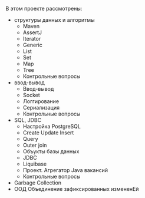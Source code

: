 В этом проекте рассмотрены:
- cтруктуры данных и алгоритмы
    * Maven
    * AssertJ
    * Iterator
    * Generic
    * List
    * Set
    * Map
    * Tree
    * Контрольные вопросы
- ввод-вывод
    * Ввод-вывод
    * Socket
    * Логгирование
    * Сериализация
    * Контрольные вопросы
- SQL, JDBC
    * Настройка PostgreSQL
    * Create Update Insert
    * Query
    * Outer join
    * Объукты базы данных
    * JDBC
    * Liquibase
    * Проект. Агрегатор Java вакансий
    * Контрольные вопросы
- Garbage Collection
- ООД 
Объединение зафиксированных измененEй
